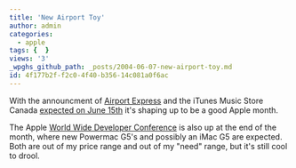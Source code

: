 ```yaml
---
title: 'New Airport Toy'
author: admin
categories:
  - apple
tags: {  }
views: '3'
_wpghs_github_path: _posts/2004-06-07-new-airport-toy.md
id: 4f177b2f-f2c0-4f40-b356-14c081a0f6ac
---
```

<p>With the announcment of <a href="http://www.apple.com/airportexpress/">Airport Express</a> and the iTunes Music Store Canada <a href="http://www.macrumors.com/pages/2004/06/20040606164657.shtml">expected on June 15th</a> it's shaping up to be a good Apple month.</p>
<p>The Apple <a href="http://developer.apple.com/wwdc/">World Wide Developer Conference</a> is also up at the end of the month, where new Powermac G5's and possibly an iMac G5 are expected.  Both are out of my price range and out of my "need" range, but it's still cool to drool.</p>
